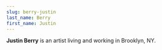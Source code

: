 ```yaml
---
slug: berry-justin
last_name: Berry
first_name: Justin
---
```

**Justin Berry** is an artist living and working in Brooklyn, NY.